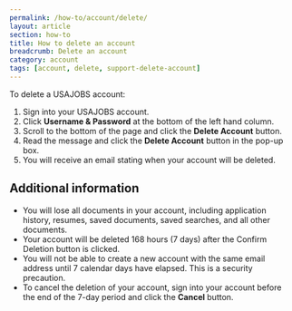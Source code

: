```yaml
---
permalink: /how-to/account/delete/
layout: article
section: how-to
title: How to delete an account
breadcrumb: Delete an account
category: account
tags: [account, delete, support-delete-account]
---
```


To delete a USAJOBS account:

1. Sign into your USAJOBS account.
2. Click **Username & Password** at the bottom of the left hand column. 
3. Scroll to the bottom of the page and click the **Delete Account** button. 
4. Read the message and click the **Delete Account** button in the pop-up box.
5. You will receive an email stating when your account will be deleted.

## Additional information

* You will lose all documents in your account, including application history, resumes, saved documents, saved searches, and all other documents.
* Your account will be deleted 168 hours (7 days) after the Confirm Deletion button is clicked.
* You will not be able to create a new account with the same  email address until 7 calendar days have elapsed. This is  a security precaution.
* To cancel the deletion of your account, sign into your account before the end of the 7-day period and click the **Cancel** button.

